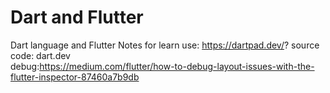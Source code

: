 # Dart and Flutter
Dart language and Flutter Notes
for learn use: https://dartpad.dev/?
source code: dart.dev  
debug:https://medium.com/flutter/how-to-debug-layout-issues-with-the-flutter-inspector-87460a7b9db
